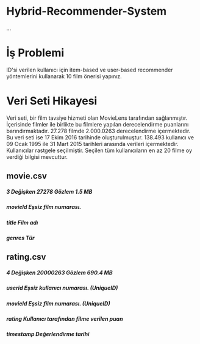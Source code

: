 # Hybrid-Recommender-System
...
# İş Problemi

ID'si verilen kullanıcı için item-based ve user-based recommender yöntemlerini kullanarak 10 film önerisi yapınız.



# Veri Seti Hikayesi

Veri seti, bir film tavsiye hizmeti olan MovieLens tarafından sağlanmıştır. İçerisinde filmler ile birlikte bu filmlere yapılan
derecelendirme puanlarını barındırmaktadır. 27.278 filmde 2.000.0263 derecelendirme içermektedir. Bu veri seti ise 17 Ekim 2016
tarihinde oluşturulmuştur. 138.493 kullanıcı ve 09 Ocak 1995 ile 31 Mart 2015 tarihleri arasında verileri içermektedir. Kullanıcılar
rastgele seçilmiştir. Seçilen tüm kullanıcıların en az 20 filme oy verdiği bilgisi mevcuttur.

## movie.csv
##### 3 Değişken 27278 Gözlem 1.5 MB
##### movieId Eşsiz film numarası. 
##### title Film adı
##### genres Tür

## rating.csv
##### 4 Değişken 20000263 Gözlem 690.4 MB
##### userid Eşsiz kullanıcı numarası. (UniqueID)
##### movieId Eşsiz film numarası. (UniqueID)
##### rating Kullanıcı tarafından filme verilen puan
##### timestamp Değerlendirme tarihi

